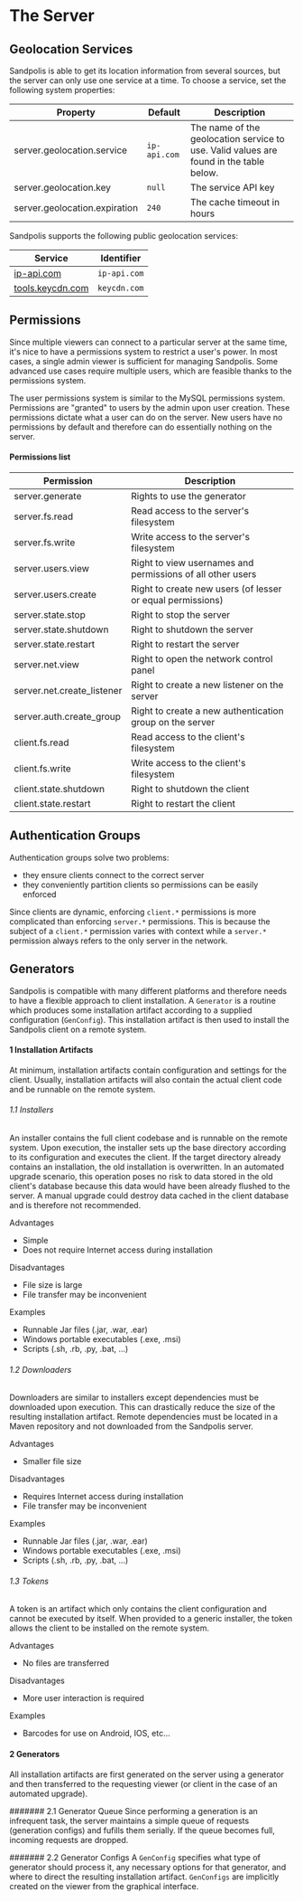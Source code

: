 # The Server

## Geolocation Services
Sandpolis is able to get its location information from several sources, but the server can only use one service at a time. To choose a service, set the following system properties:

| Property   | Default | Description |
|------------|---------|---|
| server.geolocation.service | `ip-api.com` | The name of the geolocation service to use. Valid values are found in the table below. |
| server.geolocation.key | `null` | The service API key |
| server.geolocation.expiration | `240` | The cache timeout in hours |

Sandpolis supports the following public geolocation services:

| Service    | Identifier |
|------------|------------|
| <a href="https://ip-api.com" target="_blank">ip-api.com</a> | `ip-api.com` |
| <a href="https://tools.keycdn.com/geo" target="_blank">tools.keycdn.com</a> | `keycdn.com` |

## Permissions
Since multiple viewers can connect to a particular server at the same time, it's nice to have a permissions system to restrict a user's power. In most cases, a single admin viewer is sufficient for managing Sandpolis. Some advanced use cases require multiple users, which are feasible thanks to the permissions system. 

The user permissions system is similar to the MySQL permissions system. Permissions are "granted" to users by the admin upon user creation. These permissions dictate what a user can do on the server. New users have no permissions by default and therefore can do essentially nothing on the server.

#### Permissions list

| Permission | Description |
|------------|-------------|
| server.generate | Rights to use the generator |
| server.fs.read | Read access to the server's filesystem |
| server.fs.write | Write access to the server's filesystem |
| server.users.view | Right to view usernames and permissions of all other users |
| server.users.create | Right to create new users (of lesser or equal permissions) |
| server.state.stop | Right to stop the server |
| server.state.shutdown | Right to shutdown the server |
| server.state.restart | Right to restart the server |
| server.net.view | Right to open the network control panel |
| server.net.create_listener | Right to create a new listener on the server |
| server.auth.create_group | Right to create a new authentication group on the server |
| client.fs.read | Read access to the client's filesystem |
| client.fs.write | Write access to the client's filesystem |
| client.state.shutdown | Right to shutdown the client |
| client.state.restart | Right to restart the client |

## Authentication Groups
Authentication groups solve two problems:
- they ensure clients connect to the correct server
- they conveniently partition clients so permissions can be easily enforced

Since clients are dynamic, enforcing `client.*` permissions is more complicated than enforcing `server.*` permissions. This is because the subject of a `client.*` permission varies with context while a `server.*` permission always refers to the only server in the network.  

## Generators
Sandpolis is compatible with many different platforms and therefore needs to have a flexible approach to client installation. A `Generator` is a routine which produces some installation artifact according to a supplied configuration (`GenConfig`). This installation artifact is then used to install the Sandpolis client on a remote system.

#### 1 Installation Artifacts
At minimum, installation artifacts contain configuration and settings for the client. Usually, installation artifacts will also contain the actual client code and be runnable on the remote system.

###### 1.1 Installers
An installer contains the full client codebase and is runnable on the remote system. Upon execution, the installer sets up the base directory according to its configuration and executes the client. If the target directory already contains an installation, the old installation is overwritten.  In an automated upgrade scenario, this operation poses no risk to data stored in the old client's database because this data would have been already flushed to the server. A manual upgrade could destroy data cached in the client database and is therefore not recommended.

Advantages
- Simple
- Does not require Internet access during installation

Disadvantages
- File size is large
- File transfer may be inconvenient

Examples
- Runnable Jar files (.jar, .war, .ear)
- Windows portable executables (.exe, .msi)
- Scripts (.sh, .rb, .py, .bat, ...)

###### 1.2 Downloaders
Downloaders are similar to installers except dependencies must be downloaded upon execution. This can drastically reduce the size of the resulting installation artifact. Remote dependencies must be located in a Maven repository and not downloaded from the Sandpolis server.

Advantages
- Smaller file size

Disadvantages
- Requires Internet access during installation
- File transfer may be inconvenient

Examples
- Runnable Jar files (.jar, .war, .ear)
- Windows portable executables (.exe, .msi)
- Scripts (.sh, .rb, .py, .bat, ...)
	
###### 1.3 Tokens
A token is an artifact which only contains the client configuration and cannot be executed by itself. When provided to a generic installer, the token allows the client to be installed on the remote system.

Advantages
- No files are transferred

Disadvantages
- More user interaction is required

Examples
- Barcodes for use on Android, IOS, etc...

#### 2 Generators
All installation artifacts are first generated on the server using a generator and then transferred to the requesting viewer (or client in the case of an automated upgrade). 

####### 2.1 Generator Queue
Since performing a generation is an infrequent task, the server maintains a simple queue of requests (generation configs) and fufills them serially. If the queue becomes full, incoming requests are dropped.

####### 2.2 Generator Configs
A `GenConfig` specifies what type of generator should process it, any necessary options for that generator, and where to direct the resulting installation artifact. `GenConfigs` are implicitly created on the viewer from the graphical interface.